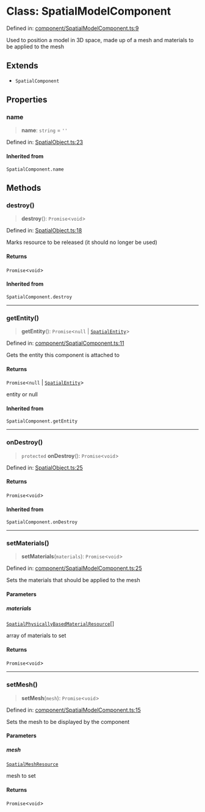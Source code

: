 # Class: SpatialModelComponent

Defined in: [component/SpatialModelComponent.ts:9](https://github.com/webspatial/webspatial-sdk/blob/main/core/src/core/component/SpatialModelComponent.ts#L9)

Used to position a model in 3D space, made up of a mesh and materials to be applied to the mesh

## Extends

- `SpatialComponent`

## Properties

### name

> **name**: `string` = `''`

Defined in: [SpatialObject.ts:23](https://github.com/webspatial/webspatial-sdk/blob/main/core/src/core/SpatialObject.ts#L23)

#### Inherited from

`SpatialComponent.name`

## Methods

### destroy()

> **destroy**(): `Promise`\<`void`\>

Defined in: [SpatialObject.ts:18](https://github.com/webspatial/webspatial-sdk/blob/main/core/src/core/SpatialObject.ts#L18)

Marks resource to be released (it should no longer be used)

#### Returns

`Promise`\<`void`\>

#### Inherited from

`SpatialComponent.destroy`

***

### getEntity()

> **getEntity**(): `Promise`\<`null` \| [`SpatialEntity`](SpatialEntity.md)\>

Defined in: [component/SpatialComponent.ts:11](https://github.com/webspatial/webspatial-sdk/blob/main/core/src/core/component/SpatialComponent.ts#L11)

Gets the entity this component is attached to

#### Returns

`Promise`\<`null` \| [`SpatialEntity`](SpatialEntity.md)\>

entity or null

#### Inherited from

`SpatialComponent.getEntity`

***

### onDestroy()

> `protected` **onDestroy**(): `Promise`\<`void`\>

Defined in: [SpatialObject.ts:25](https://github.com/webspatial/webspatial-sdk/blob/main/core/src/core/SpatialObject.ts#L25)

#### Returns

`Promise`\<`void`\>

#### Inherited from

`SpatialComponent.onDestroy`

***

### setMaterials()

> **setMaterials**(`materials`): `Promise`\<`void`\>

Defined in: [component/SpatialModelComponent.ts:25](https://github.com/webspatial/webspatial-sdk/blob/main/core/src/core/component/SpatialModelComponent.ts#L25)

Sets the materials that should be applied to the mesh

#### Parameters

##### materials

[`SpatialPhysicallyBasedMaterialResource`](SpatialPhysicallyBasedMaterialResource.md)[]

array of materials to set

#### Returns

`Promise`\<`void`\>

***

### setMesh()

> **setMesh**(`mesh`): `Promise`\<`void`\>

Defined in: [component/SpatialModelComponent.ts:15](https://github.com/webspatial/webspatial-sdk/blob/main/core/src/core/component/SpatialModelComponent.ts#L15)

Sets the mesh to be displayed by the component

#### Parameters

##### mesh

[`SpatialMeshResource`](SpatialMeshResource.md)

mesh to set

#### Returns

`Promise`\<`void`\>
